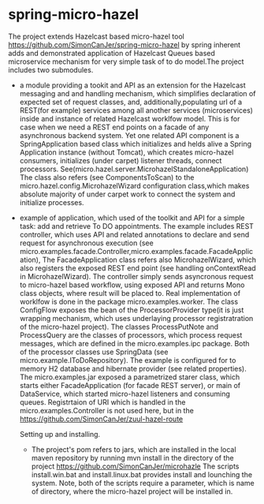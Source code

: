 # spring-micro-hazel
The project extends  Hazelcast based micro-hazel tool https://github.com/SimonCanJer/spring-micro-hazel
by spring inherent adds and demonstrated application of Hazelcast Queues based microservice mechanism 
for very simple task of to do model.The project includes two submodules.
 - a module providing a tookit and API as an extension for the Hazelcast messaging and and handling mechanism, which simplifies declaration 
of expected set of request classes, and, additionally,populating url of a REST(for example) services among
 all another services (microservices) inside and instance of related Hazelcast worklfow model. This is for case when we need a REST end points on a facade
 of any asynchronous backend system. Yet one related API component is a SpringApplication
 based class which initializes and helds alive a Spring Application instance (without Tomcat), which creates  micro-hazel consumers, initializes
 (under carpet) listener threads, connect processors. See(micro.hazel.server.MicrohazelStandaloneApplication)
 The class also refers (see ComponentsToScan) to the micro.hazel.config.MicrohazelWizard configuration class,which makes absolute majority of under
 carpet work to connect the system and initialize processes.
- example of application, which used of the toolkit and API for a simple task: add and retrieve To DO appointments. The example includes
 REST controller, which uses  API and related annotations to declare and send request for asynchronous execution 
 (see micro.examples.facade.Controller,micro.examples.facade.FacadeApplication), The FacadeApplication class refers also MicrohazelWizard, which also
 registers the exposed REST end point (see handling onContextRead
 in MicrohazelWizard).  The controller simply sends asyncronous request to micro-hazel based workflow,
 using exposed API and returns Mono class objects, where result will be placed to. Real implementation of 
 worklfow is done in the package micro.examples.worker. The class ConfigFlow exposes  the bean of
  the ProcessorProvider type(it is just wrapping mechanism, which uses underlaying processor registratration
  of  the micro-hazel project). The classes ProcessPutNote and ProcessQuery are the classes of processors, which process
  request messages, which are defined in the micro.examples.ipc package. Both of the processor classes use SpringData (see
  micro.example.IToDoRepository). The example is configured for to memory H2 database and hibernate provider
   (see related properties).  The micro.examples.jar exposed a parametrized starer class, which starts either
   FacadeApplication (for facade REST server),   or main of DataService, which started micro-hazel listeners and 
   consuming queues. Registrtaion of URI which is handled in the micro.examples.Controller is not used here, but in the 
   https://github.com/SimonCanJer/zuul-hazel-route
   
   Setting up and installing.
   - The project's pom refers to jars, which are installed in the local maven repository by running mvn install in the
   directory of the project https://github.com/SimonCanJer/microhazle
   The scripts install.win.bat and install.linux.bat provides install and lounching the system.
   Note, both of the scripts require a parameter, which is name of directory, where the micro-hazel project will be 
   installed in.
 
  
              